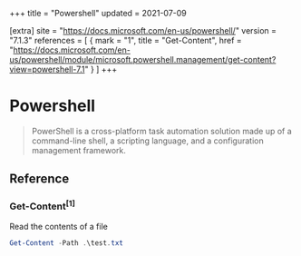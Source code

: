 +++
title = "Powershell"
updated = 2021-07-09

[extra]
site = "https://docs.microsoft.com/en-us/powershell/"
version = "7.1.3"
references = [
    { mark = "1", title = "Get-Content", href = "https://docs.microsoft.com/en-us/powershell/module/microsoft.powershell.management/get-content?view=powershell-7.1" }
]
+++

# Powershell
> PowerShell is a cross-platform task automation solution made up of a command-line shell, a scripting language, and a configuration management framework.

## Reference

### Get-Content<sup>[1]</sup>

Read the contents of a file
```powershell
Get-Content -Path .\test.txt
```

